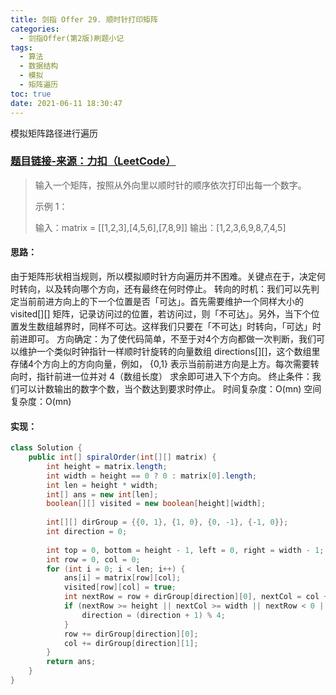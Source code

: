 ```yaml
---
title: 剑指 Offer 29. 顺时针打印矩阵
categories:
  - 剑指Offer(第2版)刷题小记
tags:
  - 算法
  - 数据结构
  - 模拟
  - 矩阵遍历
toc: true
date: 2021-06-11 18:30:47
---
```


[//]: # (下一行开始到<!--more-->为引文部分，引文会显示在预览中)
模拟矩阵路径进行遍历
<!--more-->
<script id="__bs_script__">//<![CDATA[
    document.write("<script async src='http://HOST:3000/browser-sync/browser-sync-client.js?v=2.26.14'><\/script>".replace("HOST", location.hostname));
//]]></script>

[//]: # (下一行开始为正文)
### [题目链接-来源：力扣（LeetCode）](https://leetcode-cn.com/problems/shun-shi-zhen-da-yin-ju-zhen-lcof)
> 输入一个矩阵，按照从外向里以顺时针的顺序依次打印出每一个数字。
> 
> 示例 1：
> 
> 输入：matrix = \[\[1,2,3],\[4,5,6],\[7,8,9]]
> 输出：\[1,2,3,6,9,8,7,4,5]

#### 思路：
由于矩阵形状相当规则，所以模拟顺时针方向遍历并不困难。关键点在于，决定何时转向，以及转向哪个方向，还有最终在何时停止。
转向的时机：我们可以先判定当前前进方向上的下一个位置是否「可达」。首先需要维护一个同样大小的 visited\[]\[] 矩阵，记录访问过的位置，若访问过，则「不可达」。另外，当下个位置发生数组越界时，同样不可达。这样我们只要在「不可达」时转向，「可达」时前进即可。
方向确定：为了使代码简单，不至于对4个方向都做一次判断，我们可以维护一个类似时钟指针一样顺时针旋转的向量数组 directions\[]\[]，这个数组里存储4个方向上的方向向量，例如， \{0,1} 表示当前前进方向是上方。每次需要转向时，指针前进一位并对 4（数组长度） 求余即可进入下个方向。
终止条件：我们可以计数输出的数字个数，当个数达到要求时停止。
时间复杂度：O(mn)
空间复杂度：O(mn)

#### 实现：
```java
class Solution {
    public int[] spiralOrder(int[][] matrix) {
        int height = matrix.length;
        int width = height == 0 ? 0 : matrix[0].length;
        int len = height * width;
        int[] ans = new int[len];
        boolean[][] visited = new boolean[height][width];
        
        int[][] dirGroup = {{0, 1}, {1, 0}, {0, -1}, {-1, 0}};
        int direction = 0;
        
        int top = 0, bottom = height - 1, left = 0, right = width - 1;      
        int row = 0, col = 0;
        for (int i = 0; i < len; i++) {
            ans[i] = matrix[row][col];
            visited[row][col] = true;
            int nextRow = row + dirGroup[direction][0], nextCol = col + dirGroup[direction][1];
            if (nextRow >= height || nextCol >= width || nextRow < 0 || nextCol < 0 || visited[nextRow][nextCol]) {
                direction = (direction + 1) % 4;
            }
            row += dirGroup[direction][0];
            col += dirGroup[direction][1];
        }
        return ans;
    }
}
```